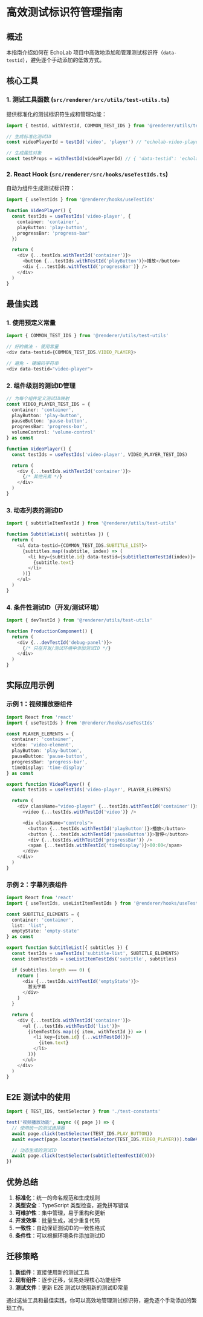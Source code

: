 # 高效测试标识符管理指南

## 概述

本指南介绍如何在 EchoLab 项目中高效地添加和管理测试标识符（`data-testid`），避免逐个手动添加的低效方式。

## 核心工具

### 1. 测试工具函数 (`src/renderer/src/utils/test-utils.ts`)

提供标准化的测试标识符生成和管理功能：

```typescript
import { testId, withTestId, COMMON_TEST_IDS } from '@renderer/utils/test-utils'

// 生成标准化测试ID
const videoPlayerId = testId('video', 'player') // "echolab-video-player"

// 生成属性对象
const testProps = withTestId(videoPlayerId) // { 'data-testid': 'echolab-video-player' }
```

### 2. React Hook (`src/renderer/src/hooks/useTestIds.ts`)

自动为组件生成测试标识符：

```typescript
import { useTestIds } from '@renderer/hooks/useTestIds'

function VideoPlayer() {
  const testIds = useTestIds('video-player', {
    container: 'container',
    playButton: 'play-button',
    progressBar: 'progress-bar'
  })

  return (
    <div {...testIds.withTestId('container')}>
      <button {...testIds.withTestId('playButton')}>播放</button>
      <div {...testIds.withTestId('progressBar')} />
    </div>
  )
}
```

## 最佳实践

### 1. 使用预定义常量

```typescript
import { COMMON_TEST_IDS } from '@renderer/utils/test-utils'

// 好的做法 - 使用常量
<div data-testid={COMMON_TEST_IDS.VIDEO_PLAYER}>

// 避免 - 硬编码字符串
<div data-testid="video-player">
```

### 2. 组件级别的测试ID管理

```typescript
// 为每个组件定义测试ID映射
const VIDEO_PLAYER_TEST_IDS = {
  container: 'container',
  playButton: 'play-button',
  pauseButton: 'pause-button',
  progressBar: 'progress-bar',
  volumeControl: 'volume-control'
} as const

function VideoPlayer() {
  const testIds = useTestIds('video-player', VIDEO_PLAYER_TEST_IDS)

  return (
    <div {...testIds.withTestId('container')}>
      {/* 其他元素 */}
    </div>
  )
}
```

### 3. 动态列表的测试ID

```typescript
import { subtitleItemTestId } from '@renderer/utils/test-utils'

function SubtitleList({ subtitles }) {
  return (
    <ul data-testid={COMMON_TEST_IDS.SUBTITLE_LIST}>
      {subtitles.map((subtitle, index) => (
        <li key={subtitle.id} data-testid={subtitleItemTestId(index)}>
          {subtitle.text}
        </li>
      ))}
    </ul>
  )
}
```

### 4. 条件性测试ID（开发/测试环境）

```typescript
import { devTestId } from '@renderer/utils/test-utils'

function ProductionComponent() {
  return (
    <div {...devTestId('debug-panel')}>
      {/* 只在开发/测试环境中添加测试ID */}
    </div>
  )
}
```

## 实际应用示例

### 示例 1：视频播放器组件

```typescript
import React from 'react'
import { useTestIds } from '@renderer/hooks/useTestIds'

const PLAYER_ELEMENTS = {
  container: 'container',
  video: 'video-element',
  playButton: 'play-button',
  pauseButton: 'pause-button',
  progressBar: 'progress-bar',
  timeDisplay: 'time-display'
} as const

export function VideoPlayer() {
  const testIds = useTestIds('video-player', PLAYER_ELEMENTS)

  return (
    <div className="video-player" {...testIds.withTestId('container')}>
      <video {...testIds.withTestId('video')} />

      <div className="controls">
        <button {...testIds.withTestId('playButton')}>播放</button>
        <button {...testIds.withTestId('pauseButton')}>暂停</button>
        <div {...testIds.withTestId('progressBar')} />
        <span {...testIds.withTestId('timeDisplay')}>00:00</span>
      </div>
    </div>
  )
}
```

### 示例 2：字幕列表组件

```typescript
import React from 'react'
import { useTestIds, useListItemTestIds } from '@renderer/hooks/useTestIds'

const SUBTITLE_ELEMENTS = {
  container: 'container',
  list: 'list',
  emptyState: 'empty-state'
} as const

export function SubtitleList({ subtitles }) {
  const testIds = useTestIds('subtitle-list', SUBTITLE_ELEMENTS)
  const itemTestIds = useListItemTestIds('subtitle', subtitles)

  if (subtitles.length === 0) {
    return (
      <div {...testIds.withTestId('emptyState')}>
        暂无字幕
      </div>
    )
  }

  return (
    <div {...testIds.withTestId('container')}>
      <ul {...testIds.withTestId('list')}>
        {itemTestIds.map(({ item, withTestId }) => (
          <li key={item.id} {...withTestId()}>
            {item.text}
          </li>
        ))}
      </ul>
    </div>
  )
}
```

## E2E 测试中的使用

```typescript
import { TEST_IDS, testSelector } from './test-constants'

test('视频播放功能', async ({ page }) => {
  // 使用统一的测试选择器
  await page.click(testSelector(TEST_IDS.PLAY_BUTTON))
  await expect(page.locator(testSelector(TEST_IDS.VIDEO_PLAYER))).toBeVisible()

  // 动态生成的测试ID
  await page.click(testSelector(subtitleItemTestId(0)))
})
```

## 优势总结

1. **标准化**：统一的命名规范和生成规则
2. **类型安全**：TypeScript 类型检查，避免拼写错误
3. **可维护性**：集中管理，易于重构和更新
4. **开发效率**：批量生成，减少重复代码
5. **一致性**：自动保证测试ID的一致性格式
6. **条件性**：可以根据环境条件添加测试ID

## 迁移策略

1. **新组件**：直接使用新的测试工具
2. **现有组件**：逐步迁移，优先处理核心功能组件
3. **测试文件**：更新 E2E 测试以使用新的测试ID常量

通过这些工具和最佳实践，你可以高效地管理测试标识符，避免逐个手动添加的繁琐工作。

